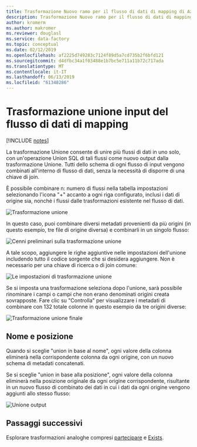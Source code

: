 ```yaml
---
title: Trasformazione Nuovo ramo per il flusso di dati di mapping di Azure Data Factory
description: Trasformazione Nuovo ramo per il flusso di dati di mapping di Azure Data Factory
author: kromerm
ms.author: makromer
ms.reviewer: douglasl
ms.service: data-factory
ms.topic: conceptual
ms.date: 02/12/2019
ms.openlocfilehash: af2225d749283c7124f89d5a7cd735b2f6bfd121
ms.sourcegitcommit: d4dfbc34a1f03488e1b7bc5e711a11b72c717ada
ms.translationtype: MT
ms.contentlocale: it-IT
ms.lasthandoff: 06/13/2019
ms.locfileid: "61348286"
---
```

# <a name="mapping-data-flow-union-transformation"></a>Trasformazione unione input del flusso di dati di mapping

[!INCLUDE [notes](../../includes/data-factory-data-flow-preview.md)]

La trasformazione Unione consente di unire più flussi di dati in uno solo, con un'operazione Union SQL di tali flussi come nuovo output dalla trasformazione Unione. Tutti dello schema di ogni flusso di input vengono combinati all'interno di flusso di dati, senza la necessità di disporre di una chiave di join.

È possibile combinare n: numero di flussi nella tabella impostazioni selezionando l'icona "+" accanto a ogni riga configurato, inclusi i dati di origine sia, nonché i flussi dalle trasformazioni esistente nel flusso di dati.

![Trasformazione unione](media/data-flow/union.png "Union")

In questo caso, puoi combinare diversi metadati provenienti da più origini (in questo esempio, tre file di origine diversa) e combinarli in un singolo flusso:

![Cenni preliminari sulla trasformazione unione](media/data-flow/union111.png "unione 1")

A tale scopo, aggiungere le righe aggiuntive nelle impostazioni dell'unione includendo tutto il codice sorgente che si desidera aggiungere. Non è necessario per una chiave di ricerca o di join comune:

![Le impostazioni di trasformazione unione](media/data-flow/unionsettings.png "impostazioni Union")

Se si imposta una trasformazione seleziona dopo l'unione, sarà possibile rinominare i campi o campi che non erano denominati origini creata sovrapposte. Fare clic su "Controlla" per visualizzare i metadati di combinare con 132 totale colonne in questo esempio da tre origini diverse:

![Trasformazione unione finale](media/data-flow/union333.png "3 Union")

## <a name="name-and-position"></a>Nome e posizione

Quando si sceglie "union in base al nome", ogni valore della colonna eliminerà nella corrispondente colonna da ogni origine, con un nuovo schema di metadati concatenati.

Se si sceglie "union in base alla posizione", ogni valore della colonna eliminerà nella posizione originale da ogni origine corrispondente, risultante in un nuovo flusso di combinato dei dati in cui i dati da ogni origine vengono aggiunti allo stesso flusso:

![Unione output](media/data-flow/unionoutput.png "unione Output")

## <a name="next-steps"></a>Passaggi successivi

Esplorare trasformazioni analoghe compresi [partecipare](data-flow-join.md) e [Exists](data-flow-exists.md).
